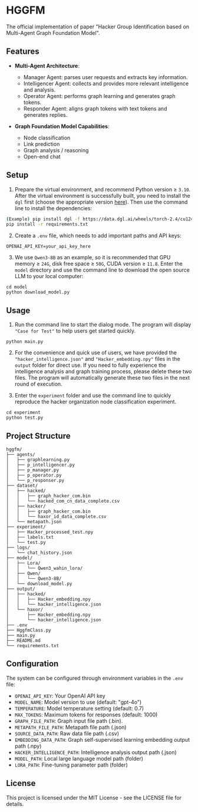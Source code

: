 # HGGFM

The official implementation of paper "Hacker Group Identification based on Multi-Agent Graph Foundation Model".

## Features

- **Multi-Agent Architecture**:
  - Manager Agent: parses user requests and extracts key information.
  - Intelligencer Agent: collects and provides more relevant intelligence and analysis.
  - Operator Agent: performs graph learning and generates graph tokens.
  - Responder Agent: aligns graph tokens with text tokens and generates replies.

- **Graph Foundation Model Capabilities**:
  - Node classification
  - Link prediction
  - Graph analysis / reasoning
  - Open-end chat

## Setup

1. Prepare the virtual environment, and recommend Python version ≥ `3.10`. After the virtual environment is successfully built, you need to install the `dgl` first (choose the appropriate version [here](https://www.dgl.ai/pages/start.html)). Then use the command line to install the dependencies:
```bash
(Example) pip install dgl -f https://data.dgl.ai/wheels/torch-2.4/cu124/repo.html
pip install -r requirements.txt
```

2. Create a `.env` file, which needs to add important paths and API keys:
```
OPENAI_API_KEY=your_api_key_here
```

3. We use `Qwen3-8B` as an example, so it is recommended that GPU memory ≥ `24G`, disk free space ≥ `50G`, CUDA version ≥ `11.8`. Enter the `model` directory and use the command line to download the open source LLM to your local computer:
```
cd model
python download_model.py
```

## Usage

1. Run the command line to start the dialog mode. The program will display `"Case for Test"` to help users get started quickly.
```
python main.py
```

2. For the convenience and quick use of users, we have provided the `"hacker_intelligence.json"` and `"Hacker_embedding.npy"` files in the `output` folder for direct use. If you need to fully experience the intelligence analysis and graph training process, please delete these two files. The program will automatically generate these two files in the next round of execution.


3. Enter the `experiment` folder and use the command line to quickly reproduce the hacker organization node classification experiment.
```
cd experiment
python test.py
```

## Project Structure

```
hggfm/
├── agents/
│   ├── graphlearning.py
│   ├── p_intelligencer.py
│   ├── p_manager.py
│   ├── p_operator.py
│   └── p_responser.py
├── dataset/
│   ├── hacked/
│   │   ├── graph_hacker_com.bin
│   │   └── hacked_com_cn_data_complete.csv
│   ├── hacker/
│   │   ├── graph_hacker_com.bin
│   │   └── haxor_id_data_complete.csv
│   └── metapath.json
├── experiment/
│   ├── Hacker_processed_test.npy
│   ├── labels.txt
│   └── test.py
├── logs/
│   └── chat_history.json
├── model/
│   ├── Lora/
│   │   └── Qwen3_wahin_lora/
│   ├── Qwen/
│   │   └── Qwen3-8B/
│   └── download_model.py
├── output/
│   ├── hacked/
│   │   ├── Hacker_embedding.npy
│   │   └── hacker_intelligence.json
│   └── haxor/
│       ├── Hacker_embedding.npy
│       └── hacker_intelligence.json
├── .env
├── HggfmClass.py
├── main.py
├── README.md
└── requirements.txt

```

## Configuration

The system can be configured through environment variables in the `.env` file:

- `OPENAI_API_KEY`: Your OpenAI API key
- `MODEL_NAME`: Model version to use (default: "gpt-4o")
- `TEMPERATURE`: Model temperature setting (default: 0.7)
- `MAX_TOKENS`: Maximum tokens for responses (default: 1000)
- `GRAPH_FILE_PATH`: Graph input file path (.bin).
- `METAPATH_FILE_PATH`: Metapath file path (.json)
- `SOURCE_DATA_PATH`: Raw data file path (.csv)
- `EMBEDDING_DATA_PATH`: Graph self-supervised learning embedding output path (.npy)
- `HACKER_INTELLIGENCE_PATH`: Intelligence analysis output path (.json)
- `MODEL_PATH`: Local large language model path (folder)
- `LORA_PATH`: Fine-tuning parameter path (folder)


## License

This project is licensed under the MIT License - see the LICENSE file for details. 
